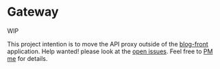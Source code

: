 # Gateway

WIP

This project intention is to move the API proxy outside of the [blog-front](https://github.com/greenpress/blog-front)
application.
Help wanted! please look at the [open issues](https://github.com/greenpress/gateway/issues).
Feel free to [PM me](https://twitter.com/lironn_h) for details.  
